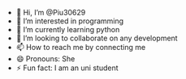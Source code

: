 - 👋 Hi, I’m @Piu30629
- 👀 I’m interested in programming
- 🌱 I’m currently learning python
- 💞️ I’m looking to collaborate on any development
- 📫 How to reach me by connecting me
- 😄 Pronouns: She
- ⚡ Fun fact: I am an uni student

<!---
Piu30629/Piu30629 is a ✨ special ✨ repository because its `README.md` (this file) appears on your GitHub profile.
You can click the Preview link to take a look at your changes.
--->
